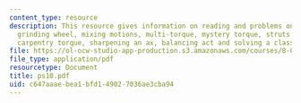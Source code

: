 ```yaml
---
content_type: resource
description: This resource gives information on reading and problems on up & down
  grinding wheel, mixing motions, multi-torque, mystery torque, struts & cables, tally-ho,
  carpentry torque, sharpening an ax, balancing act and solving a class demo.
file: https://ol-ocw-studio-app-production.s3.amazonaws.com/courses/8-01l-physics-i-classical-mechanics-fall-2005/c647aaaebea1bfd149027036ae3cba94_ps10.pdf
file_type: application/pdf
resourcetype: Document
title: ps10.pdf
uid: c647aaae-bea1-bfd1-4902-7036ae3cba94
---
```

